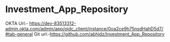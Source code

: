 # Investment_App_Repository
OKTA Url:- https://dev-83513312-admin.okta.com/admin/app/oidc_client/instance/0oa2ce9h75nsdHahD5d7/#tab-general
Git url:-https://github.com/abhidz/Investment_App_Repository
